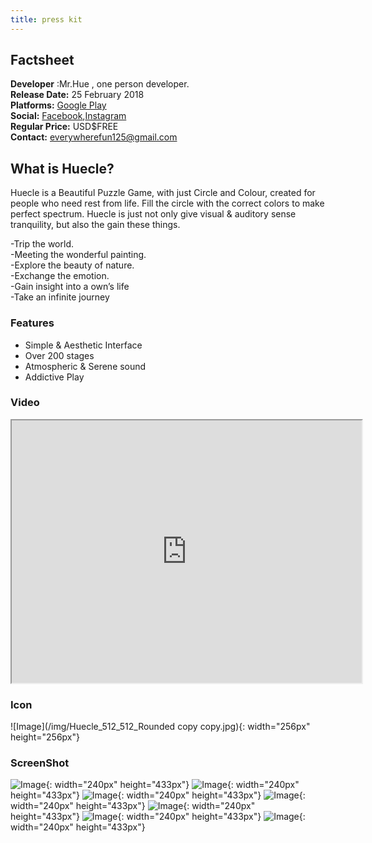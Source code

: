 ```yaml
---
title: press kit
---
```


## Factsheet
**Developer** :Mr.Hue , one person developer. <br />
**Release Date:** 25 February 2018 <br />
**Platforms:** <A href="https://play.google.com/store/apps/details?id=com.MrHue.Huecle">Google Play</A> <br />
**Social:** <A href="https://www.facebook.com/MrHue-596300167373488/">Facebook</A>,<A href="https://www.instagram.com/mr.hue_official/">Instagram</A> <br />
**Regular Price:** USD$FREE <br />
**Contact:** everywherefun125@gmail.com

## What is Huecle?
Huecle is a Beautiful Puzzle Game, with just Circle and Colour, created for people who need rest from life.
Fill the circle with the correct colors to make perfect spectrum.
Huecle is just not only give visual & auditory sense tranquility, but also the gain these things.

-Trip the world. <br />
-Meeting the wonderful painting. <br />
-Explore the beauty of nature. <br />
-Exchange the emotion. <br />
-Gain insight into a own’s life <br />
-Take an infinite journey 


### Features
- Simple & Aesthetic Interface
- Over 200 stages
- Atmospheric & Serene sound
- Addictive Play


### Video

<iframe width="560" height="420" src="http://www.youtube.com/embed/XQgaWqZiGYQ?color=white&theme=light"></iframe>


### Icon
![Image](/img/Huecle_512_512_Rounded copy copy.jpg){: width="256px" height="256px"}

### ScreenShot
![Image](/img/Sc_1.png){: width="240px" height="433px"}
![Image](/img/Sc_2.png){: width="240px" height="433px"}
![Image](/img/Sc_3.png){: width="240px" height="433px"}
![Image](/img/Sc_4.png){: width="240px" height="433px"}
![Image](/img/Sc_5.png){: width="240px" height="433px"}
![Image](/img/Sc_6.png){: width="240px" height="433px"}
![Image](/img/Sc_Last.png){: width="240px" height="433px"}
